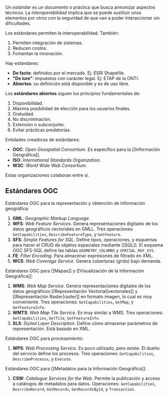 Un *estándar* es un documento o práctica que busca armonizar aspectos técnicos. La *interoperabilidad* implica que se puede sustituir unos elementos por otros con la seguridad de que van a poder interaccionar sin dificultades.

Los estándares permiten la interoperabilidad. También:

1. Permiten integración de sistemas.
2. Reducen costos.
3. Fomentan la innovación.

Hay estándares:

- **De facto**: definidos por el mercado. Ej: ESRI Shapefile.
- **"De iure"**: impuestos con carácter legal. Ej: ETAP de la ONTI.
- **Abiertos**: su definición está disponible y es de uso libre.

Los **estándares abiertos** siguen los principios fundamentales de:

1. Disponibilidad.
2. Máxima posibilidad de elección para los usuarios finales.
3. Gratuidad.
4. No discriminación.
5. Extensión o subconjunto.
6. Evitar prácticas predatorias.

Entidades creadoras de estándares:

- **OGC**: *Open Geospatial Consortium*. Es específico para la [[Información Geográfica]].
- **ISO**: *International Standards Organization*.
- **W3C**: *World Wide Web Consortium*.

Estas organizaciones colaboran entre sí.

## Estándares OGC

Estándares OGC para la representación y obtención de información geográfica:

1. **GML**: *Geographic Markup Language*.
2. **WFS**: *Web Feature Services*. Genera representaciones digitales de los datos geográficos vectoriales en GMLL. Tres operaciones: `GetCapabilities`, `DescribeFeatureType`, y `GetFeature`.
3. **SFS**: *Simple Features for SQL*. Define tipos, operaciones, y esquemas para hacer el CRUD de objetos espaciales mediante [[SQL]]. El esquema OGC SFS-SQL define las tablas `GEOMETRY_COLUMNS` y `SPATIAL_REF_SYS`.
4. **FE**: *Filter Encoding*. Para almacenar expresiones de filtrado en XML.
5. **WCS**: *Web Coverage Service*. Genera coberturas (grids) bajo demanda.

Estándares OGC para [[Mapas]] y [[Visualización de la Información Geográfica]]:

1. **WMS**: *Web Map Service*. Genera representaciones digitales de los datos geográficos [[Representación Vectorial|vectoriales]] y [[Representación Raster|raster]] en formato imagen, lo cual es muy conveniente. Tres operaciones: `GetCapabilities`, `GetMap`, y `GetFeatureInfo`.
2. **WMTS**: *Web Map Tile Service*. Es muy similar a WMS. Tres operaciones: `GetCapabilities`, `GetTile`, `GetFeatureInfo`.
3. **SLS**: *Styled Layer Description*. Define cómo almacenar parámetros de representación. Está basado en XML.

Estándares OGC para procesamiento:

1. **WPS**: *Web Processing Service*. Es poco utilizado, pero existe. El dueño del servicio define los procesos. Tres operaciones: `GetCapabilities`, `DescribeProcesss`, y `Execute`.

Estándares OGC para [[Metadatos para la Información Geográfica]]:

1. **CSW**: *Catalogue Services for the Web*. Permite la publicación y acceso a catálogos de metadatos para datos. Operaciones: `GetCapabilities`, `DescribeRecord`, `GetRecords`, `GetRecordsById`, y `Transaction`.
